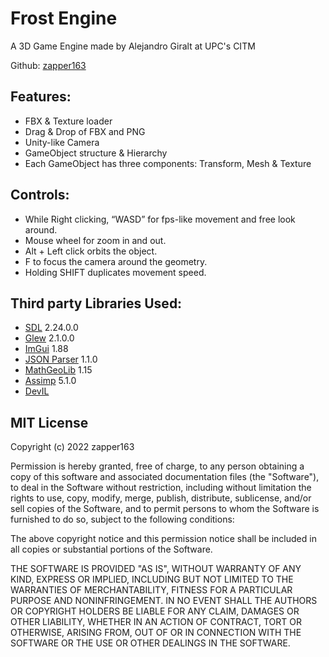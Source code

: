 
# Frost Engine
A 3D Game Engine made by Alejandro Giralt at UPC's CITM

Github: [zapper163](https://github.com/zapper163)

## Features:

- FBX & Texture loader
- Drag & Drop of FBX and PNG
- Unity-like Camera
- GameObject structure & Hierarchy
- Each GameObject has three components: Transform, Mesh & Texture


## Controls:
- While Right clicking, “WASD” for fps-like movement and free look around.
- Mouse wheel for zoom in and out.
- Alt + Left click orbits the object.
- F to focus the camera around the geometry.
- Holding SHIFT duplicates movement speed.

## Third party Libraries Used:
* [SDL](https://github.com/libsdl-org/SDLS) 2.24.0.0
* [Glew](https://github.com/nigels-com/glew) 2.1.0.0
* [ImGui](https://github.com/ocornut/imgui) 1.88
* [JSON Parser](https://github.com/json-parser/json-parser) 1.1.0
* [MathGeoLib](https://github.com/juj/MathGeoLib) 1.15
* [Assimp](https://assimp-docs.readthedocs.io/en/v5.1.0) 5.1.0
* [DevIL](https://openil.sourceforge.net)

## MIT License

Copyright (c) 2022 zapper163

Permission is hereby granted, free of charge, to any person obtaining a copy
of this software and associated documentation files (the "Software"), to deal
in the Software without restriction, including without limitation the rights
to use, copy, modify, merge, publish, distribute, sublicense, and/or sell
copies of the Software, and to permit persons to whom the Software is
furnished to do so, subject to the following conditions:

The above copyright notice and this permission notice shall be included in all
copies or substantial portions of the Software.

THE SOFTWARE IS PROVIDED "AS IS", WITHOUT WARRANTY OF ANY KIND, EXPRESS OR
IMPLIED, INCLUDING BUT NOT LIMITED TO THE WARRANTIES OF MERCHANTABILITY,
FITNESS FOR A PARTICULAR PURPOSE AND NONINFRINGEMENT. IN NO EVENT SHALL THE
AUTHORS OR COPYRIGHT HOLDERS BE LIABLE FOR ANY CLAIM, DAMAGES OR OTHER
LIABILITY, WHETHER IN AN ACTION OF CONTRACT, TORT OR OTHERWISE, ARISING FROM,
OUT OF OR IN CONNECTION WITH THE SOFTWARE OR THE USE OR OTHER DEALINGS IN THE
SOFTWARE.
